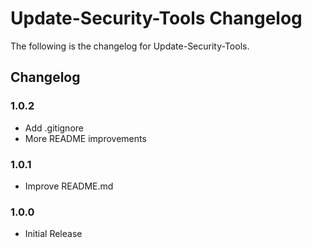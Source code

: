 # Update-Security-Tools Changelog
The following is the changelog for Update-Security-Tools.
## Changelog
### 1.0.2
* Add .gitignore
* More README improvements
### 1.0.1
* Improve README.md
### 1.0.0
* Initial Release
